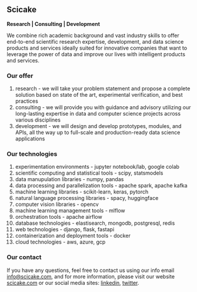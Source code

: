 ## Scicake

**Research | Consulting | Development**

We combine rich academic background and vast industry skills to offer end-to-end scientific research expertise, development, and data science products and services ideally suited for innovative companies that want to leverage the power of data and improve our lives with intelligent products and services.

### Our offer
1. research - we will take your problem statement and propose a complete solution based on state of the art, experimental verification, and best practices
2. consulting - we will provide you with guidance and advisory utilizing our long-lasting expertise in data and computer science projects across various disciplines
3. development - we will design and develop prototypes, modules, and APIs, all the way up to full-scale and production-ready data science applications

### Our technologies
1. experimentation environments - jupyter notebook/lab, google colab
2. scientific computing and statistical tools - scipy, statsmodels
3. data manupulation libraries - numpy, pandas
4. data processing and parallelization tools - apache spark, apache kafka
5. machine learning libraries - scikit-learn, keras, pytorch
6. natural language processing libraries - spacy, huggingface
7. computer vision libraries - opencv
8. machine learning management tools - mlflow
9. orchestration tools - apache airflow
10. database technologies - elastisearch, mongodb, postgresql, redis
11. web technologies - django, flask, fastapi
12. containerization and deployment tools - docker
13. cloud technologies - aws, azure, gcp

### Our contact
If you have any questions, feel free to contact us using our info email <info@scicake.com>, and for more information, please visit our website [scicake.com](http://www.scicake.com/) or our social media sites: [linkedin](https://www.linkedin.com/company/scicake/), [twitter](https://twitter.com/Scicake1/).
